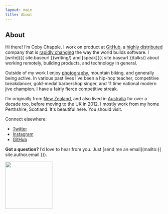 ```yaml
---
layout: main
title: About
---
```


## About

Hi there! I’m Coby Chapple. I work on product at [GitHub](https://github.com), a [highly distributed](https://github.com/about/team) company that is [rapidly changing](https://github.com/about/press) the way the world builds software. I [write]({{ site.baseurl }}writing/) and [speak]({{ site.baseurl }}talks/) about working remotely, building products, and technology in general.

Outside of my work I enjoy [photography](https://instagram.com/cobyism), mountain biking, and generally being active. In various past lives I’ve been a hip-hop teacher, competitive breakdancer, gold-medal barbershop singer, and 11 time national modern jive champion. I have a fairly fierce competitive streak.

I’m originally from [New Zealand](http://cl.ly/ac0r), and also lived in [Australia](http://cl.ly/abvL) for over a decade too, before moving to the UK in 2012. I mostly work from my home Perthshire, Scotland. It's beautiful here. You should visit.

Connect elsewhere:

- [Twitter](https://twitter.com/cobyism)
- [Instagram](https://instagram.com/cobyism)
- [GitHub](https://github.com/cobyism)

**Got a question?** I’d love to hear from you. Just [send me an email](mailto:{{ site.author.email }}).

<img src="{{ site.baseurl }}public/cobyism-fakesig.png" width="150px" />
